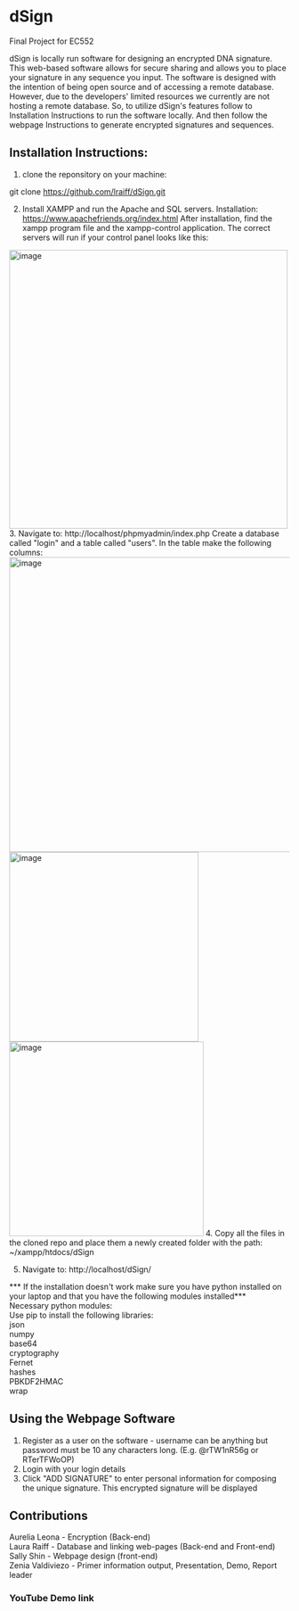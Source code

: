 # dSign
Final Project for EC552

dSign is locally run software for designing an encrypted DNA signature. This web-based software allows for secure sharing and allows you to place your signature in any sequence you input. The software is designed with the intention of being open source and of accessing a remote database. However, due to the developers' limited resources we currently are not hosting a remote database. So, to utilize dSign's features follow to Installation Instructions to run the software locally. And then follow the webpage Instructions to generate encrypted signatures and sequences. 

## Installation Instructions:

1. clone the reponsitory on your machine:

  git clone https://github.com/lraiff/dSign.git

2. Install XAMPP and run the Apache and SQL servers.
  Installation:  https://www.apachefriends.org/index.html
  After installation, find the xampp program file and the xampp-control application. 
  The correct servers will run if your control panel looks like this:
  <img width="500" alt="image" src="https://user-images.githubusercontent.com/89608971/163895138-d3e9d108-6780-430a-ae06-dc969bb69a9f.png">
3. Navigate to: http://localhost/phpmyadmin/index.php
   Create a database called "login" and a table called "users".
   In the table make the following columns: 
   <img width="529" alt="image" src="https://user-images.githubusercontent.com/89608971/163896284-f5345c3e-d1b5-4e9f-aaf9-65486f384f47.png">
   <img width="340" alt="image" src="https://user-images.githubusercontent.com/89608971/163896310-c63bd2e9-5163-4623-a4e1-6cf1c9658d14.png">
  <img width="349" alt="image" src="https://user-images.githubusercontent.com/89608971/163896329-569dbd83-5536-4a63-92b7-25d3dac57806.png">
4. Copy all the files in the cloned repo and place them a newly created folder with the path: ~/xampp/htdocs/dSign
<br>

5. Navigate to: http://localhost/dSign/

*** If the installation doesn't work make sure you have python installed on your laptop and that you have the following modules installed***<br>
Necessary python modules:<br>
  Use pip to install the following libraries:<br>
  json<br>
  numpy<br>
  base64<br>
  cryptography<br>
  Fernet<br>
  hashes<br>
  PBKDF2HMAC<br>
  wrap

## Using the Webpage Software

1. Register as a user on the software - username can be anything but password must be 10 any characters long. (E.g. @rTW1nR56g or RTerTFWoOP)
2. Login with your login details
3. Click "ADD SIGNATURE" to enter personal information for composing the unique signature. This encrypted signature will be displayed 


## Contributions

Aurelia Leona - Encryption (Back-end) <br>
Laura Raiff - Database and linking web-pages (Back-end and Front-end) <br>
Sally Shin - Webpage design (front-end) <br>
Zenia Valdiviezo - Primer information output, Presentation, Demo, Report leader <br>

### YouTube Demo link


